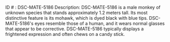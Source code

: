 ID # : DSC-MATE-5186
Description: DSC-MATE-5186 is a male monkey of unknown species that stands approximately 1.2 meters tall. Its most distinctive feature is its mohawk, which is dyed black with blue tips. DSC-MATE-5186's eyes resemble those of a human, and it wears normal glasses that appear to be corrective. DSC-MATE-5186 typically displays a frightened expression and often chews on a candy stick.